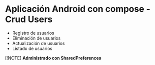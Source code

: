 # Aplicación Android con compose - Crud Users

- Registro de usuarios
- Eliminación de usuarios
- Actualización de usuarios
- Listado de usuarios

[!NOTE]
**Administrado con SharedPreferences**